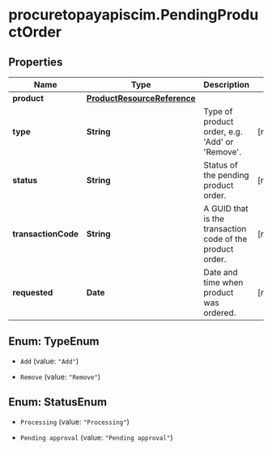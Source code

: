 # procuretopayapiscim.PendingProductOrder

## Properties

Name | Type | Description | Notes
------------ | ------------- | ------------- | -------------
**product** | [**ProductResourceReference**](ProductResourceReference.md) |  | 
**type** | **String** | Type of product order, e.g. &#39;Add&#39; or &#39;Remove&#39;. | [readonly] 
**status** | **String** | Status of the pending product order. | [readonly] 
**transactionCode** | **String** | A GUID that is the transaction code of the product order. | [readonly] 
**requested** | **Date** | Date and time when product was ordered. | [readonly] 



## Enum: TypeEnum


* `Add` (value: `"Add"`)

* `Remove` (value: `"Remove"`)





## Enum: StatusEnum


* `Processing` (value: `"Processing"`)

* `Pending approval` (value: `"Pending approval"`)




